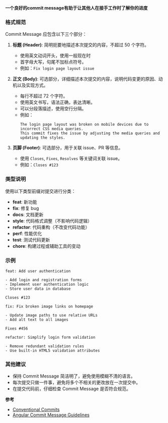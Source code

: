 **一个良好的commit message有助于让其他人在接手工作时了解你的进度**
### 格式规范

Commit Message 应包含以下三个部分：

1. **标题 (Header)**:  简明扼要地描述本次提交的内容，不超过 50 个字符。
    * 使用英文动词开头，使用一般现在时
    * 首字母大写，句尾不加标点符号。
    * 例如：`Fix login page layout issue`

2. **正文 (Body)**:  可选部分，详细描述本次提交的内容，说明代码变更的原因、动机以及实现方式。
    * 每行不超过 72 个字符。
    * 使用英文书写，语法正确，表达清晰。
    * 可以分段落描述，使用空行分隔。
    * 例如：
        ```
        The login page layout was broken on mobile devices due to incorrect CSS media queries.
        This commit fixes the issue by adjusting the media queries and updating the styles.
        ```

3. **页脚 (Footer)**:  可选部分，用于关联 issue、PR 等信息。
    * 使用 `Closes`, `Fixes`, `Resolves` 等关键词关联 issue。
    * 例如：`Closes #123`

### 类型说明

使用以下类型前缀对提交进行分类：

* **feat**:  新功能
* **fix**:  修复 bug
* **docs**:  文档更新
* **style**:  代码格式调整（不影响代码逻辑）
* **refactor**:  代码重构（不改变代码功能）
* **perf**:  性能优化
* **test**:  测试代码更新
* **chore**:  构建过程或辅助工具的变动

### 示例

```
feat: Add user authentication

- Add login and registration forms
- Implement user authentication logic
- Store user data in database

Closes #123
```

```
fix: Fix broken image links on homepage

- Update image paths to use relative URLs
- Add alt text to all images

Fixes #456
```

```
refactor: Simplify login form validation

- Remove redundant validation rules
- Use built-in HTML5 validation attributes
```


### **其他建议**

* 保持 Commit Message 简洁明了，避免使用模糊不清的语言。
* 每次提交只做一件事，避免将多个不相关的更改放在一次提交中。
* 在提交代码前，仔细检查 Commit Message 是否符合规范。

**参考**

* [Conventional Commits](https://www.conventionalcommits.org/)
* [Angular Commit Message Guidelines](https://github.com/angular/angular/blob/main/CONTRIBUTING.md#commit)